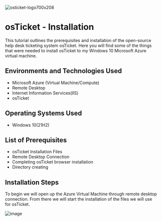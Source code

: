  ![osticket-logo700x208](https://user-images.githubusercontent.com/130851140/234125060-38a61c7a-9607-427e-818d-db129b76f1fe.png)


# osTicket - Installation

This tutorial outlines the prerequisites and installation of the open-source help desk ticketing system osTicket. Here you will find some of the things that were needed to install osTicket to my Windows 10 Microsoft Azure virtual machine.

<h2>Environments and Technologies Used</h2>
  
  - Microsoft Azure (Virtual Machine/Compute)
  - Remote Desktop
  - Internet Information Services(IIS)
  - osTicket

<h2>Operating Systems Used </h2>

   - Windows 10(21H2)
  
<h2>List of Prerequisites</h2>
  
   - osTicket Installation Files
   - Remote Desktop Connection
   - Completing osTicket browser installation
   - Directory creating 

<h2>Installation Steps</h2>

To begin we will open up the Azure Virtual Machine through remote desktop connection. From there we will start the installation of the files we will use for osTicket.

![image](https://user-images.githubusercontent.com/130851140/234133944-5b950dd6-0079-4059-b3e7-dab91b3d48ff.png)



